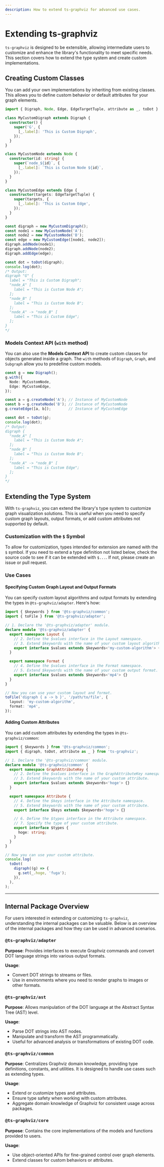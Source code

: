 ```yaml
---
description: How to extend ts-graphviz for advanced use cases.
---
```

# Extending ts-graphviz

`ts-graphviz` is designed to be extensible, allowing intermediate users to customize and enhance the library's functionality to meet specific needs. This section covers how to extend the type system and create custom implementations.

## Creating Custom Classes

You can add your own implementations by inheriting from existing classes. This allows you to define custom behavior or default attributes for your graph elements.

```typescript
import { Digraph, Node, Edge, EdgeTargetTuple, attribute as _, toDot } from 'ts-graphviz';

class MyCustomDigraph extends Digraph {
  constructor() {
    super('G', {
      [_.label]: 'This is Custom Digraph',
    });
  }
}

class MyCustomNode extends Node {
  constructor(id: string) {
    super(`node_${id}`, {
      [_.label]: `This is Custom Node ${id}`,
    });
  }
}

class MyCustomEdge extends Edge {
  constructor(targets: EdgeTargetTuple) {
    super(targets, {
      [_.label]: 'This is Custom Edge',
    });
  }
}

const digraph = new MyCustomDigraph();
const node1 = new MyCustomNode('A');
const node2 = new MyCustomNode('B');
const edge = new MyCustomEdge([node1, node2]);
digraph.addNode(node1);
digraph.addNode(node2);
digraph.addEdge(edge);

const dot = toDot(digraph);
console.log(dot);
/* Output:
digraph "G" {
  label = "This is Custom Digraph";
  "node_A" [
    label = "This is Custom Node A";
  ];
  "node_B" [
    label = "This is Custom Node B";
  ];
  "node_A" -> "node_B" [
    label = "This is Custom Edge";
  ];
}
*/
```

### Models Context API (`with` method)

You can also use the **Models Context API** to create custom classes for objects generated inside a graph. The `with` methods of `Digraph`, `Graph`, and `Subgraph` allow you to predefine custom models.

```typescript
const g = new Digraph();
g.with({
  Node: MyCustomNode,
  Edge: MyCustomEdge,
});

const a = g.createNode('A'); // Instance of MyCustomNode
const b = g.createNode('B'); // Instance of MyCustomNode
g.createEdge([a, b]);        // Instance of MyCustomEdge

const dot = toDot(g);
console.log(dot);
/* Output:
digraph {
  "node_A" [
    label = "This is Custom Node A";
  ];
  "node_B" [
    label = "This is Custom Node B";
  ];
  "node_A" -> "node_B" [
    label = "This is Custom Edge";
  ];
}
*/
```

## Extending the Type System

With `ts-graphviz`, you can extend the library's type system to customize graph visualization solutions. This is useful when you need to specify custom graph layouts, output formats, or add custom attributes not supported by default.

### Customization with the `$` Symbol

To allow for customization, types intended for extension are named with the `$` symbol. If you need to extend a type definition not listed below, check the source code to see if it can be extended with `$...`. If not, please create an issue or pull request.

### Use Cases

#### Specifying Custom Graph Layout and Output Formats

You can specify custom layout algorithms and output formats by extending the types in `@ts-graphviz/adapter`. Here's how:

```typescript
import { $keywords } from '@ts-graphviz/common';
import { toFile } from '@ts-graphviz/adapter';

// 1. Declare the '@ts-graphviz/adapter' module.
declare module '@ts-graphviz/adapter' {
  export namespace Layout {
    // 2. Define the $values interface in the Layout namespace.
    // 3. Extend $keywords with the name of your custom layout algorithm.
    export interface $values extends $keywords<'my-custom-algorithm'> {}
  }

  export namespace Format {
    // 4. Define the $values interface in the Format namespace.
    // 5. Extend $keywords with the name of your custom output format.
    export interface $values extends $keywords<'mp4'> {}
  }
}

// Now you can use your custom layout and format.
toFile('digraph { a -> b }', '/path/to/file', {
  layout: 'my-custom-algorithm',
  format: 'mp4',
});
```

#### Adding Custom Attributes

You can add custom attributes by extending the types in `@ts-graphviz/common`:

```typescript
import { $keywords } from '@ts-graphviz/common';
import { digraph, toDot, attribute as _ } from 'ts-graphviz';

// 1. Declare the '@ts-graphviz/common' module.
declare module '@ts-graphviz/common' {
  export namespace GraphAttributeKey {
    // 2. Define the $values interface in the GraphAttributeKey namespace.
    // 3. Extend $keywords with the name of your custom attribute.
    export interface $values extends $keywords<'hoge'> {}
  }

  export namespace Attribute {
    // 4. Define the $keys interface in the Attribute namespace.
    // 5. Extend $keywords with the name of your custom attribute.
    export interface $keys extends $keywords<'hoge'> {}

    // 6. Define the $types interface in the Attribute namespace.
    // 7. Specify the type of your custom attribute.
    export interface $types {
      hoge: string;
    }
  }
}

// Now you can use your custom attribute.
console.log(
  toDot(
    digraph((g) => {
      g.set(_.hoge, 'fuga');
    }),
  ),
);
```

---


## Internal Package Overview

For users interested in extending or customizing `ts-graphviz`, understanding the internal packages can be valuable. Below is an overview of the internal packages and how they can be used in advanced scenarios.


### `@ts-graphviz/adapter`

**Purpose**: Provides interfaces to execute Graphviz commands and convert DOT language strings into various output formats.

**Usage**:

- Convert DOT strings to streams or files.
- Use in environments where you need to render graphs to images or other formats.

### `@ts-graphviz/ast`

**Purpose**: Allows manipulation of the DOT language at the Abstract Syntax Tree (AST) level.

**Usage**:

- Parse DOT strings into AST nodes.
- Manipulate and transform the AST programmatically.
- Useful for advanced analysis or transformations of existing DOT code.

### `@ts-graphviz/common`

**Purpose**: Centralizes Graphviz domain knowledge, providing type definitions, constants, and utilities. It is designed to handle use cases such as extending types.

**Usage**:

- Extend or customize types and attributes.
- Ensure type safety when working with custom attributes.
- Aggregate domain knowledge of Graphviz for consistent usage across packages.

### `@ts-graphviz/core`

**Purpose**: Contains the core implementations of the models and functions provided to users.

**Usage**:

- Use object-oriented APIs for fine-grained control over graph elements.
- Extend classes for custom behaviors or attributes.
